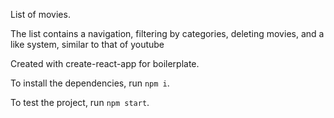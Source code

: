 List of movies.

The list contains a navigation, filtering by categories, deleting movies, 
and a like system, similar to that of youtube

Created with create-react-app for boilerplate.

To install the dependencies, run `npm i`.

To test the project, run `npm start`.
